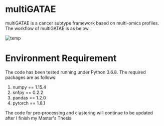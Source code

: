 # multiGATAE

multiGATAE is a cancer subtype framework based on multi-omics profiles. The workflow of multiGATAE is as below.

![temp](https://user-images.githubusercontent.com/38210783/153710580-32582ef0-7ca7-4a7b-8c7a-8a43ab6a2542.png)

# Environment Requirement

The code has been tested running under Python 3.6.8. The required packages are as follows:
1. numpy == 1.15.4
2. snfpy == 0.2.2
3. pandas == 1.2.0
4. pytorch == 1.8.1

The code for pre-processing and clustering will continue to be updated after I finish my Master's Thesis.
